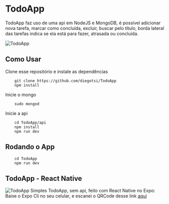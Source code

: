 # TodoApp
TodoApp faz uso de uma api em NodeJS e MongoDB, é possível adicionar nova tarefa, marcar como concluída, excluir, buscar pelo título, borda lateral das tarefas indica se ela está para fazer, atrasada ou concluída.

![TodoApp](https://i.imgur.com/9XipSGI.png)

## Como Usar

Clone esse repositório e instale as dependências
```
    git clone https://github.com/diegotsi/TodoApp
    npm install
```

Inicie o mongo
```
    sudo mongod
```

Inicie a api 
```
    cd TodoApp/api
    npm install
    npm run dev
```

## Rodando o App

```
    cd TodoApp
    npm run dev
```

## TodoApp - React Native
![TodoApp](https://i.imgur.com/9XipSGI.png)
Simples TodoApp, sem api, feito com React Native no Expo:
Baixe o Expo Cli no seu celular, e escanei o QRCode desse link [aqui](https://snack.expo.io/@diegotsi/todoapp)


